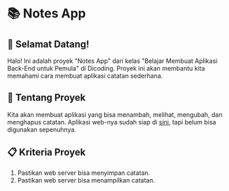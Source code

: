# 📚 Notes App

## 📌 Selamat Datang!

Halo! Ini adalah proyek "Notes App" dari kelas "Belajar Membuat Aplikasi Back-End untuk Pemula" di Dicoding. Proyek ini akan membantu kita memahami cara membuat aplikasi catatan sederhana.

## 🚀 Tentang Proyek

Kita akan membuat aplikasi yang bisa menambah, melihat, mengubah, dan menghapus catatan. Aplikasi web-nya sudah siap di [sini](http://notesapp-v1.dicodingacademy.com/), tapi belum bisa digunakan sepenuhnya.

## 📋 Kriteria Proyek

1. Pastikan web server bisa menyimpan catatan.
2. Pastikan web server bisa menampilkan catatan.
